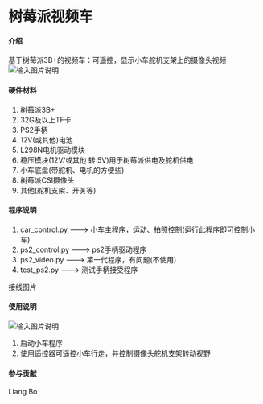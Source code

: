 # 树莓派视频车

#### 介绍
基于树莓派3B+的视频车：可遥控，显示小车舵机支架上的摄像头视频
![输入图片说明](https://images.gitee.com/uploads/images/2020/1230/155758_25304156_5558625.png "car.png")
#### 硬件材料
1.  树莓派3B+
2.  32G及以上TF卡
3.  PS2手柄
4.  12V(或其他)电池
5.  L298N电机驱动模块
6.  稳压模块(12V/或其他 转 5V)用于树莓派供电及舵机供电
7.  小车底盘(带舵机、电机的方便些)
8.  树莓派CSI摄像头
8.  其他(舵机支架、开关等)

#### 程序说明
1. car_control.py ---> 小车主程序，运动、拍照控制(运行此程序即可控制小车)
2. ps2_control.py ---> ps2手柄驱动程序
3. ps2_video.py   ---> 第一代程序，有问题(不使用)
4. test_ps2.py    ---> 测试手柄接受程序

接线图片
#### 使用说明
![输入图片说明](https://images.gitee.com/uploads/images/2020/1230/161924_07edc09e_5558625.png "ps.png")
1.  启动小车程序
2.  使用遥控器可遥控小车行走，并控制摄像头舵机支架转动视野

#### 参与贡献
Liang Bo
